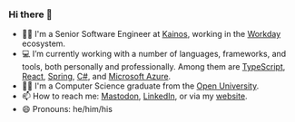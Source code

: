 ### Hi there 👋

- 👨‍💻 I'm a Senior Software Engineer at [Kainos](https://www.kainos.com/), working in the [Workday](https://www.workday.com/) ecosystem.
- 💻 I’m currently working with a number of languages, frameworks, and tools, both personally and professionally. Among them are [TypeScript](https://www.typescriptlang.org/), [React](https://reactjs.org/), [Spring](https://spring.io/), [C#](https://docs.microsoft.com/en-us/dotnet/csharp/), and [Microsoft Azure](https://azure.microsoft.com/).
- 👨‍🎓 I'm a Computer Science graduate from the [Open University](http://www.open.ac.uk).
- 📫 How to reach me: [Mastodon](https://hachyderm.io/@stuartmccoll), [LinkedIn](https://www.linkedin.com/in/stmccoll), or via my [website](https://stuartmccoll.github.io/).
- 😄 Pronouns: he/him/his
